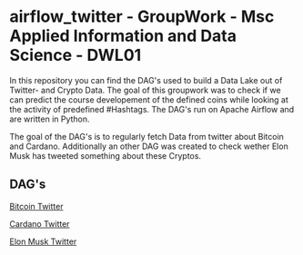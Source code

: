 # airflow_twitter - GroupWork - Msc Applied Information and Data Science - DWL01

In this repository you can find the DAG's used to build a Data Lake out of Twitter- and Crypto Data. The goal of this groupwork was to check if we can predict the course developement of the defined coins while looking at the activity of predefined #Hashtags. The DAG's run on Apache Airflow and are written in Python.

The goal of the DAG's is to regularly fetch Data from twitter about Bitcoin and Cardano. Additionally an other DAG was created to check wether Elon Musk has tweeted something about these Cryptos.

## DAG's

[Bitcoin Twitter](https://github.com/SandroSuter92/airflow_twitter/blob/master/project/dags/BTC_dag.py)

[Cardano Twitter](https://github.com/SandroSuter92/airflow_twitter/blob/master/project/dags/ADA_dag.py)

[Elon Musk Twitter](https://github.com/SandroSuter92/airflow_twitter/blob/master/project/dags/Musk_dag.py)
